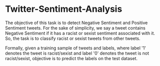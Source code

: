 # Twitter-Sentiment-Analysis
The objective of this task is to detect Negative Sentiment and Positive Sentiment tweets. For the sake of simplicity, we say a tweet contains Negative Sentiment if it has a racist or sexist sentiment associated with it. So, the task is to classify racist or sexist tweets from other tweets.

Formally, given a training sample of tweets and labels, where label '1' denotes the tweet is racist/sexist and label '0' denotes the tweet is not racist/sexist, objective is to predict the labels on the test dataset.
